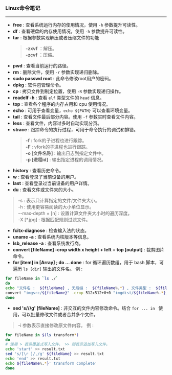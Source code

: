 ### Linux命令笔记
---
- **free** : 查看系统运行内存的使用情况，使用 `-h` 参数提升可读性。
- **df** : 查看硬盘的内存使用情况，使用 `-h` 参数提升可读性。
- **tar** : 根据参数实现解压或者压缩文件的功能
     >  **-zxvf** ：解压。  
     >  **-zcvf** ：压缩。
- **pwd** : 查看当前运行的路径。
- **rm** : 删除文件，使用 `-r` 参数实现递归删除。
- **sudo passwd root** : 此命令修改root用户的密码。
- **dpkg** : 软件包管理命令。
- **cp** : 拷贝文件到制定位置，使用 `-R` 参数实现递归操作。
- **readelf -h** : 查看 `elf` 类型文件的 `head` 信息。
- **top** : 查看各个程序的内存占用和 cpu 使用情况。
- **echo** : 可用于查看变量，`echo ${PATH}` 可以查看环境变量。  
- **tail** : 查看文件最后部分内容。使用 `-f` 参数实时查看文件内容。
- **less** : 查看文件，内容过多时自动实现分页。
- **strace** : 跟踪命令的执行过程，可用于命令执行的调试和排错。
    > **-f** : fork的子进程也进行跟踪。  
    > **-F** : vfork的子进程也进行跟踪。  
    > **-o [文件名称]** : 输出日志到指定文件中。  
    > **-p [进程id]** : 输出指定进程的调用情况。    
- **history** : 查看历史命令。    
- **w** : 查看登录了当前设备的用户。
- **last** : 查看登录过当前设备的用户详情。
- **du** : 查看文件或文件夹的大小。
> -s : 表示只计算指定的文件/文件夹大小。  
> -h : 使用更容易阅读的大小单位显示。    
> --max-depth = [n] : 设置计算文件夹大小时的遍历深度。    
> -X [*.jpg] : 根据匹配规则过滤文件。
- **fcitx-diagnose** : 检查输入法的状态。
- **uname -a** : 查看系统内核版本等信息。
- **lsb_release -a** : 查看系统发行商。
- **convert [fileName] -crop width x height + left + top [output]** : 裁剪图片命令。
- **for [item] in [Array] ; do ... done** : for 循环遍历数组，用于 bash 脚本，可遍历 `ls [dir]` 输出的文件名。
例 :
```bash
for fileName in `ls ./`
do
echo "文件名 :  ${fileName} , 无后缀 :  ${fileName%.*} , 文件类型 :  ${fileName##*.}"
convert "imgsrc/${fileName}" -crop 512x512+0+0 "imgdist/${fileName%.*}_00.${fileName##*.}"
done
```
- **sed 's///g' [fileName]** : 非交互的文件内容修改命令。结合 `for ... in ` 使用，可以批量修改文件或者合并多个文件。
> -i 参数表示直接修改原文件内容。
例 :
```bash
for fileName in $(ls transform*)
do
# 使用 > 表示覆盖式写入文件， >> 则表示追加写入文件。
echo 'start' >> result.txt
sed 's/[\r ]/,/g' ${fileName} >> result.txt
echo 'end' >> result.txt
echo ${fileName%.*}' transform complete'
done
```
